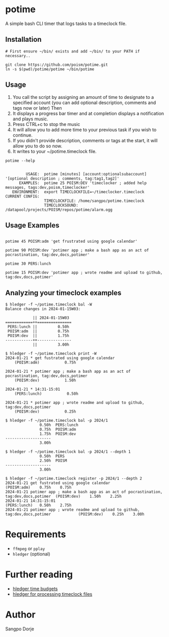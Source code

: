 # potime
A simple bash CLI timer that logs tasks to a timeclock file.


## Installation

```
# First ensure ~/bin/ exists and add ~/bin/ to your PATH if necessary..

git clone https://github.com/poism/potime.git
ln -s $(pwd)/potime/potime ~/bin/potime

```

## Usage

1. You call the script by assigning an amount of time to designate to a specified account (you can add optional description, comments and tags now or later)
Then
2. It displays a progress bar timer and at completion displays a notification and plays music.
3. Press CTRL+c to stop the music
4. It will allow you to add more time to your previous task if you wish to continue.
5. If you didn't provide description, comments or tags at the start, it will allow you to do so now.
6. It writes to your ~/potime.timeclock file.


```
potime --help


         USAGE:  potime [minutes] [account:optionalsubaccount] '[optional description ; comments, tag:tag1,tag2]'
      EXAMPLES:  potime 25 POISM:DEV 'timeclocker ; added help messages, tags:dev,poism,timeclocker'
   ENVIRONMENT:  export TIMECLOCKFILE=~/timeclocker.timeclock
CURRENT CONFIG:
                 TIMECLOCKFILE: /home/sangpo/potime.timeclock
                 TIMECLOCKSOUND: /datapool/projects/POISM/repos/potime/alarm.ogg
```

## Usage Examples

```

potime 45 POISM:adm 'get frustrated using google calendar'

potime 90 POISM:dev 'potimer app ; make a bash app as an act of pocrastination, tag:dev,docs,potimer'

potime 30 PERS:lunch 

potime 15 POISM:dev 'potimer app ; wrote readme and upload to github, tag:dev,docs,potimer'

```

## Analyzing your timeclock examples

```
$ hledger -f ~/potime.timeclock bal -W
Balance changes in 2024-01-15W03:

            || 2024-01-15W03 
============++===============
 PERS:lunch ||         0.50h 
 POISM:adm  ||         0.75h 
 POISM:dev  ||         1.75h 
------------++---------------
            ||         3.00h 

```

```
$ hledger -f ~/potime.timeclock print -W
2024-01-21 * get fustrated using google calendar
    (POISM:adm)           0.75h

2024-01-21 * potimer app ; make a bash app as an act of pocrastination, tag:dev,docs,potimer
    (POISM:dev)           1.50h

2024-01-21 * 14:31-15:01
    (PERS:lunch)           0.50h

2024-01-21 * potimer app ; wrote readme and upload to github, tag:dev,docs,potimer
    (POISM:dev)           0.25h

```

```
$ hledger -f ~/potime.timeclock bal -p 2024/1
               0.50h  PERS:lunch
               0.75h  POISM:adm
               1.75h  POISM:dev
--------------------
               3.00h

```

```
$ hledger -f ~/potime.timeclock bal -p 2024/1 --depth 1
               0.50h  PERS
               2.50h  POISM
--------------------
               3.00h

```

```
$ hledger -f ~/potime.timeclock register -p 2024/1 --depth 2 
2024-01-21 get fustrated using google calendar                                              (POISM:adm)    0.75h    0.75h
2024-01-21 potimer app ; make a bash app as an act of pocrastination, tag:dev,docs,potimer  (POISM:dev)    1.50h    2.25h
2024-01-21 14:31-15:01                                                                      (PERS:lunch)   0.50h    2.75h
2024-01-21 potimer app ; wrote readme and upload to github, tag:dev,docs,potimer            (POISM:dev)    0.25h    3.00h

```






# Requirements

 - `ffmpeg` or `pplay`
 - `hledger` (optional)


# Further reading

- [hledger time budgets](https://hledger.org/time-planning.html#how-to-set-up-a-time-budget)
- [hledger for processing timeclock files](https://hledger.org/1.32/hledger.html#timeclock)

# Author
Sangpo Dorje
